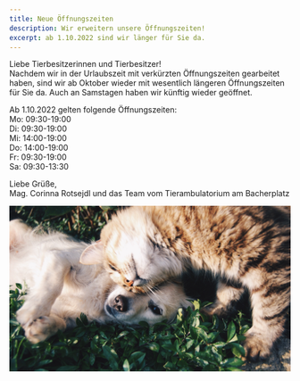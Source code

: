 ```yaml
---
title: Neue Öffnungszeiten
description: Wir erweitern unsere Öffnungszeiten!
excerpt: ab 1.10.2022 sind wir länger für Sie da.
---
```

Liebe Tierbesitzerinnen und Tierbesitzer!<br />
Nachdem wir in der Urlaubszeit mit verkürzten Öffnungszeiten gearbeitet haben, sind wir ab Oktober wieder mit wesentlich längeren Öffnungszeiten für Sie da. Auch an Samstagen haben wir künftig wieder geöffnet.<br />

Ab 1.10.2022 gelten folgende Öffnungszeiten:<br />
Mo: 09:30-19:00<br />
Di: 09:30-19:00<br />
Mi: 14:00-19:00<br />
Do: 14:00-19:00<br />
Fr: 09:30-19:00<br />
Sa: 09:30-13:30<br />

Liebe Grüße, <br />
Mag. Corinna Rotsejdl und das Team vom Tierambulatorium am Bacherplatz

![Katze und Hund](/assets/images/animal8.jpg)


